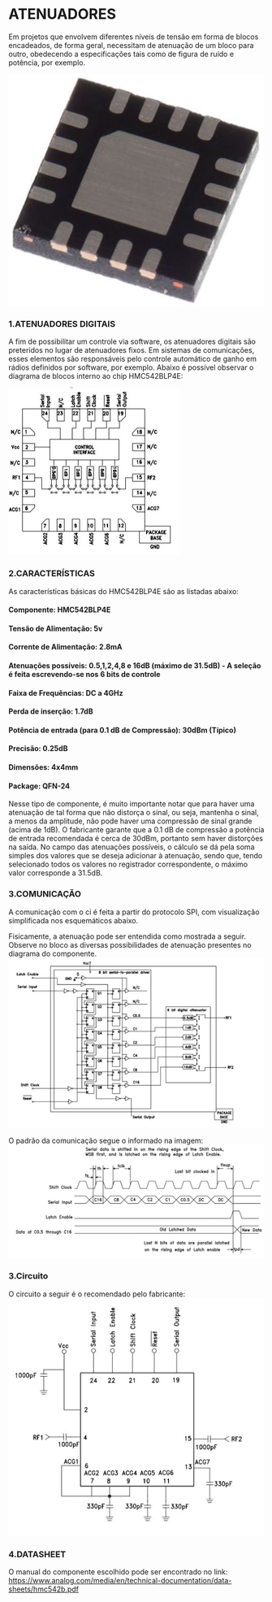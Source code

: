 ﻿# ATENUADORES
Em projetos que envolvem diferentes níveis de tensão em forma de blocos encadeados, de forma geral, necessitam de atenuação de um bloco para outro, obedecendo a especificações tais como de figura de ruído e potência, por exemplo.

![HMC542BLP4E Atenuador do projeto](https://github.com/apct-2019/Mendes/blob/master/atenuador0.JPG)

### 1.ATENUADORES DIGITAIS
A fim de possibilitar um controle via software, os atenuadores digitais são preteridos no lugar de atenuadores fixos. Em sistemas de comunicações, esses elementos são responsáveis pelo controle automático de ganho em rádios definidos por software, por exemplo.
Abaixo é possível observar o diagrama de blocos interno ao chip HMC542BLP4E:

![HMC542BLP4E Diagrama de Blocos Interno](https://github.com/apct-2019/Mendes/blob/master/atenuador1.JPG)

### 2.CARACTERÍSTICAS
As características básicas do HMC542BLP4E são as listadas abaixo:

#### Componente: HMC542BLP4E
#### Tensão de Alimentação: 5v
#### Corrente de Alimentação: 2.8mA
#### Atenuações possíveis: 0.5,1,2,4,8 e 16dB (máximo de 31.5dB) - A seleção é feita escrevendo-se nos 6 bits de controle 
#### Faixa de Frequências: DC a 4GHz
#### Perda de inserção: 1.7dB
#### Potência de entrada (para 0.1 dB de Compressão): 30dBm (Típico)
#### Precisão: 0.25dB
#### Dimensões: 4x4mm
#### Package: QFN-24

Nesse tipo de componente, é muito importante notar que para haver uma atenuação de tal forma que não distorça o sinal, ou seja, mantenha o sinal, a menos da amplitude, não pode haver uma compressão de sinal grande (acima de 1dB). O fabricante garante que a 0.1 dB de compressão a potência de entrada recomendada é cerca de 30dBm, portanto sem haver distorções na saída. No campo das atenuações possíveis, o cálculo se dá pela soma simples dos valores que se deseja adicionar à atenuação, sendo que, tendo selecionado todos os valores no registrador correspondente, o máximo valor corresponde a 31.5dB.

### 3.COMUNICAÇÃO
A comunicação com o ci é feita a partir do protocolo SPI, com visualização simplificada nos esquemáticos abaixo.

Fisicamente, a atenuação pode ser entendida como mostrada a seguir. Observe no bloco as diversas possibilidades de atenuação presentes no diagrama do componente.
![Comunicação SPI com o Atenuador](https://github.com/apct-2019/Mendes/blob/master/atenuador3.JPG)

O padrão da comunicação segue o informado na imagem:
![Comunicação SPI com o Atenuador](https://github.com/apct-2019/Mendes/blob/master/atenuador5.JPG)

### 3.Circuito
O circuito a seguir é o recomendado pelo fabricante:
![Circuito Proposto](https://github.com/apct-2019/Mendes/blob/master/atenuador4.JPG)

### 4.DATASHEET
O manual do componente escolhido pode ser encontrado no link: https://www.analog.com/media/en/technical-documentation/data-sheets/hmc542b.pdf
